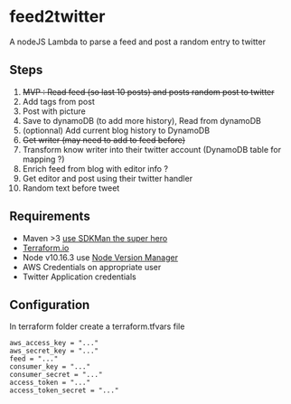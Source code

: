 # feed2twitter

A nodeJS Lambda to parse a feed and post a random entry to twitter

## Steps

1. ~~MVP : Read feed (so last 10 posts) and posts random post to twitter~~
2. Add tags from post
3. Post with picture 
4. Save to dynamoDB (to add more history), Read from dynamoDB
5. (optionnal) Add current blog history to DynamoDB
6. ~~Get writer (may need to add to feed before)~~
7. Transform know writer into their twitter account (DynamoDB table for mapping ?)
8. Enrich feed from blog with editor info ?
9. Get editor and post using their twitter handler
10. Random text before tweet 

## Requirements

* Maven >3 [use SDKMan the super hero](https://sdkman.io/)
* [Terraform.io](https://www.terraform.io/)
* Node v10.16.3 use [Node Version Manager](https://github.com/nvm-sh/nvm)
* AWS Credentials on appropriate user
* Twitter Application credentials 

## Configuration

In terraform folder create a terraform.tfvars file 

    aws_access_key = "..."  
    aws_secret_key = "..."  
    feed = "..."  
    consumer_key = "..."  
    consumer_secret = "..."  
    access_token = "..."  
    access_token_secret = "..."